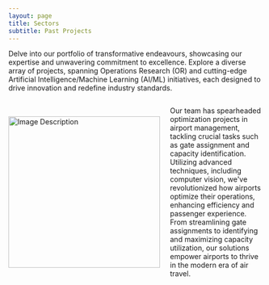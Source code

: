 ```yaml
---
layout: page
title: Sectors 
subtitle: Past Projects
---
```

Delve into our portfolio of transformative endeavours, showcasing our expertise and unwavering commitment to excellence. Explore a diverse array of projects, spanning Operations Research (OR) and cutting-edge Artificial Intelligence/Machine Learning (AI/ML) initiatives, each designed to drive innovation and redefine industry standards.

<!DOCTYPE html>
<html lang="en">
<head>
    <meta charset="UTF-8">
    <meta name="viewport" content="width=device-width, initial-scale=1.0">
    <title>Image and Description</title>
    <style>
        .container {
            display: flex;
            align-items: center;
        }
        .image {
            flex: 1;
        }
        .description {
            flex: 1;
            padding-left: 20px; /* Adjust spacing as needed */
        }
    </style>
</head>
<body>
    <div class="container">
        <div class="image">
            <img src="https://github.com/DixitConsultingGroup/dixitconsultinggroup.github.io/blob/master/assets/img/Airport.jpeg" alt="Image Description" width="300">
        </div>
        <div class="description">
            <p>Our team has spearheaded optimization projects in airport management, tackling crucial tasks such as gate assignment and capacity identification. Utilizing advanced techniques, including computer vision, we've revolutionized how airports optimize their operations, enhancing efficiency and passenger experience. From streamlining gate assignments to identifying and maximizing capacity utilization, our solutions empower airports to thrive in the modern era of air travel.</p>
        </div>
    </div>
</body>
</html>
